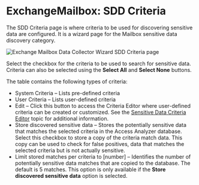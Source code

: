# ExchangeMailbox: SDD Criteria

The SDD Criteria page is where criteria to be used for discovering sensitive data are configured. It
is a wizard page for the Mailbox sensitive data discovery category.

![Exchange Mailbox Data Collector Wizard SDD Criteria page](/img/product_docs/accessanalyzer/admin/datacollector/fsaa/sddcriteria.webp)

Select the checkbox for the criteria to be used to search for sensitive data. Criteria can also be
selected using the **Select All** and **Select None** buttons.

The table contains the following types of criteria:

- System Criteria – Lists pre-defined criteria
- User Criteria – Lists user-defined criteria
- Edit – Click this button to access the Criteria Editor where user-defined criteria can be created
  or customized. See the
  [Sensitive Data Criteria Editor](/docs/accessanalyzer/12.0/sensitive-data/criteriaeditor/overview.md) topic
  for additional information.
- Store discovered sensitive data – Stores the potentially sensitive data that matches the selected
  criteria in the Access Analyzer database. Select this checkbox to store a copy of the criteria
  match data. This copy can be used to check for false positives, data that matches the selected
  criteria but is not actually sensitive.
- Limit stored matches per criteria to [number] – Identifies the number of potentially sensitive
  data matches that are copied to the database. The default is 5 matches. This option is only
  available if the **Store discovered sensitive data** option is selected.
